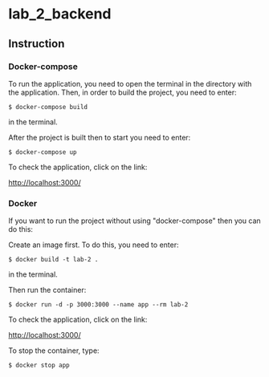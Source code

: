# lab_2_backend

## Instruction

### Docker-compose

To run the application, you need to open the terminal in the directory with the application. Then, in order to build the project, you need to enter:
```
$ docker-compose build
```
in the terminal.

After the project is built then to start you need to enter:
```
$ docker-compose up
```

To check the application, click on the link:
 
[http://localhost:3000/](http://localhost:3000/)


### Docker

If you want to run the project without using "docker-compose" then you can do this:

Create an image first. To do this, you need to enter: 
```
$ docker build -t lab-2 . 
```
in the terminal.

Then run the container: 
```
$ docker run -d -p 3000:3000 --name app --rm lab-2
```

To check the application, click on the link:
 
[http://localhost:3000/](http://localhost:3000/)

To stop the container, type: 
```
$ docker stop app
```
